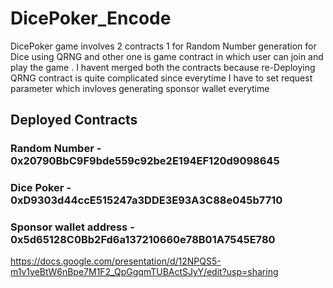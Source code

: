 # DicePoker_Encode
DicePoker game involves 2 contracts 1 for Random Number generation for Dice using QRNG and other one is game contract in which user can join and play the game . I havent merged both the contracts because re-Deploying QRNG contract is quite complicated since everytime I have to set request parameter which invloves generating sponsor wallet everytime 

## Deployed Contracts

### Random Number - 0x20790BbC9F9bde559c92be2E194EF120d9098645
### Dice Poker - 0xD9303d44ccE515247a3DDE3E93A3C88e045b7710
### Sponsor wallet address - 0x5d65128C0Bb2Fd6a137210660e78B01A7545E780

https://docs.google.com/presentation/d/12NPQS5-m1v1yeBtW6nBpe7M1F2_QpGgqmTUBActSJyY/edit?usp=sharing
